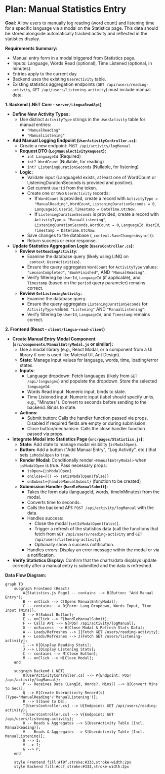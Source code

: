 # Plan: Manual Statistics Entry

**Goal:** Allow users to manually log reading (word count) and listening time for a specific language via a modal on the Statistics page. This data should be stored alongside automatically tracked activity and reflected in the statistics display.

**Requirements Summary:**
*   Manual entry form in a modal triggered from Statistics page.
*   Inputs: Language, Words Read (optional), Time Listened (optional, in minutes).
*   Entries apply to the current day.
*   Backend uses the existing `UserActivity` table.
*   Existing statistics aggregation endpoints (`GET /api/users/reading-activity`, `GET /api/users/listening-activity`) must include manual data.

**1. Backend (.NET Core - `server/LinguaReadApi`)**

*   **Define New Activity Types:**
    *   Use distinct `ActivityType` strings in the `UserActivity` table for manual entries:
        *   `"ManualReading"`
        *   `"ManualListening"`
*   **Add Manual Logging Endpoint (`UserActivityController.cs`):**
    *   Create a new endpoint: `POST /api/activity/logManual`
    *   **Request DTO (`LogManualActivityRequest`):**
        *   `int LanguageId` (Required)
        *   `int? WordCount` (Nullable, for reading)
        *   `int? ListeningDurationSeconds` (Nullable, for listening)
    *   **Logic:**
        *   Validate input (LanguageId exists, at least one of WordCount or ListeningDurationSeconds is provided and positive).
        *   Get current `UserId` from the token.
        *   Create one or two `UserActivity` records:
            *   If `WordCount` is provided, create a record with `ActivityType = "ManualReading"`, `WordCount`, `ListeningDurationSeconds = 0`, `LanguageId`, `UserId`, `Timestamp = DateTime.UtcNow`.
            *   If `ListeningDurationSeconds` is provided, create a record with `ActivityType = "ManualListening"`, `ListeningDurationSeconds`, `WordCount = 0`, `LanguageId`, `UserId`, `Timestamp = DateTime.UtcNow`.
        *   Save changes to the database (`_context.SaveChangesAsync()`).
        *   Return success or error response.
*   **Update Statistics Aggregation Logic (`UsersController.cs`):**
    *   **Review `GetReadingActivity`:**
        *   Examine the database query (likely using LINQ on `_context.UserActivities`).
        *   Ensure the query aggregates `WordCount` for `ActivityType` values: `"LessonCompleted"`, `"BookFinished"`, AND `"ManualReading"`.
        *   Verify filtering by `UserId`, `LanguageId` (if applicable), and `Timestamp` (based on the `period` query parameter) remains correct.
    *   **Review `GetListeningActivity`:**
        *   Examine the database query.
        *   Ensure the query aggregates `ListeningDurationSeconds` for `ActivityType` values: `"Listening"` AND `"ManualListening"`.
        *   Verify filtering by `UserId`, `LanguageId`, and `Timestamp` remains correct.

**2. Frontend (React - `client/lingua-read-client`)**

*   **Create Manual Entry Modal Component (`src/components/ManualEntryModal.js` or similar):**
    *   Use a modal library (e.g., React Modal, or a component from a UI library if one is used like Material UI, Ant Design).
    *   **State:** Manage input values for language, words, time, loading/error states.
    *   **Inputs:**
        *   Language dropdown: Fetch languages (likely from `GET /api/languages`) and populate the dropdown. Store the selected `languageId`.
        *   Words Read input: Numeric input, binds to state.
        *   Time Listened input: Numeric input (label should specify units, e.g., "Minutes"). Convert to seconds before sending to the backend. Binds to state.
    *   **Actions:**
        *   Submit button: Calls the handler function passed via props. Disabled if required fields are empty or during submission.
        *   Close button/mechanism: Calls the close handler function passed via props.
*   **Integrate Modal into Statistics Page (`src/pages/Statistics.js`):**
    *   **State:** Add state to manage modal visibility (`isModalOpen`).
    *   **Button:** Add a button ("Add Manual Entry", "Log Activity", etc.) that sets `isModalOpen` to `true`.
    *   **Render Modal:** Conditionally render `<ManualEntryModal>` when `isModalOpen` is true. Pass necessary props:
        *   `isOpen={isModalOpen}`
        *   `onClose={() => setIsModalOpen(false)}`
        *   `onSubmit={handleManualSubmit}` (function to be created)
    *   **Submission Handler (`handleManualSubmit`):**
        *   Takes the form data (languageId, words, timeInMinutes) from the modal.
        *   Converts time to seconds.
        *   Calls the backend API: `POST /api/activity/logManual` with the data.
        *   Handles success:
            *   Close the modal (`setIsModalOpen(false)`).
            *   Trigger a refresh of the statistics data (call the functions that fetch from `GET /api/users/reading-activity` and `GET /api/users/listening-activity`).
            *   Optionally show a success notification.
        *   Handles errors: Display an error message within the modal or via a notification.
*   **Verify Statistics Display:** Confirm that the charts/data displays update correctly after a manual entry is submitted and the data is refreshed.

**Data Flow Diagram:**

```mermaid
graph TD
    subgraph Frontend (React)
        A[Statistics.js Page] -- contains --> B(Button: "Add Manual Entry");
        B -- onClick --> C[Opens ManualEntryModal];
        C -- contains --> D{Form: Lang Dropdown, Words Input, Time Input (Mins)};
        D --> E[Submit Button];
        E -- onClick --> F[handleManualSubmit];
        F -- Calls API --> G[POST /api/activity/logManual];
        G -- onSuccess --> H[Close Modal & Refresh Stats Data];
        A -- Loads/Refreshes --> I[Fetch GET /users/reading-activity];
        A -- Loads/Refreshes --> J[Fetch GET /users/listening-activity];
        I --> K[Display Reading Stats];
        J --> L[Display Listening Stats];
        C -- contains --> M[Close Button];
        M -- onClick --> N[Close Modal];
    end

    subgraph Backend (.NET)
        O[UserActivityController.cs] --> P{Endpoint: POST /api/activity/logManual};
        P -- Receives Data (LangId, Words?, Mins?) --> Q[Convert Mins to Secs];
        Q --> R[Create UserActivity Record(s) (Type='ManualReading'/'ManualListening')];
        R --> S[Save to DB];
        T[UsersController.cs] --> U{Endpoint: GET /api/users/reading-activity};
        T[UsersController.cs] --> V{Endpoint: GET /api/users/listening-activity};
        U -- Reads & Aggregates --> S[UserActivity Table (Incl. ManualReading)];
        V -- Reads & Aggregates --> S[UserActivity Table (Incl. ManualListening)];
        U --> I;
        V --> J;
        G --> P;
    end

    style Frontend fill:#f9f,stroke:#333,stroke-width:2px
    style Backend fill:#ccf,stroke:#333,stroke-width:2px